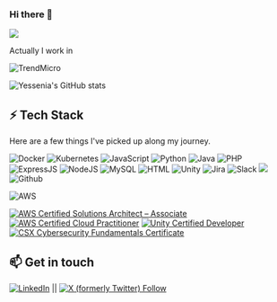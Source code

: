 ### Hi there 👋

![](https://komarev.com/ghpvc/?username=xeniap)

Actually I work in 

![TrendMicro](https://img.shields.io/badge/-Trend%20Micro-c00?&style=for-the-badge&logo=trendmicro&logoColor=white)

![Yessenia's GitHub stats](https://github-readme-stats.vercel.app/api?username=xeniap\&bg_color=30,e96443,904e95\&title_color=fff\&text_color=fff)

## ⚡ Tech Stack
Here are a few things I've picked up along my journey.

 ![Docker](https://img.shields.io/badge/docker%20-%230db7ed.svg?&style=for-the-badge&logo=docker&logoColor=white) ![Kubernetes](https://img.shields.io/badge/kubernetes%20-%233371e3.svg?&style=for-the-badge&logo=kubernetes&logoColor=white) ![JavaScript](https://img.shields.io/badge/JavaScript-F7DF1E?style=for-the-badge&logo=javascript&logoColor=black) ![Python](https://img.shields.io/badge/-Python-2b5b84?style=for-the-badge&logo=python&logoColor=white) ![Java](https://img.shields.io/badge/JAVA-cf1111?style=for-the-badge&logo=java&logoColor=white) ![PHP](https://img.shields.io/badge/PHP-4F5B93?style=for-the-badge&logo=php&logoColor=white) ![ExpressJS](https://img.shields.io/badge/Express.js-404D59?style=for-the-badge) ![NodeJS](https://img.shields.io/badge/Node.js-43853D?style=for-the-badge&logo=node.js&logoColor=white) ![MySQL](https://img.shields.io/badge/MySQL-4479a1?style=for-the-badge&logo=mysql&logoColor=white) ![HTML](https://img.shields.io/badge/HTML5-E34F26?style=for-the-badge&logo=html5&logoColor=white) ![Unity](https://img.shields.io/badge/Unity%20-%230d154d.svg?&style=for-the-badge&logo=unity&logoColor=white) ![Jira](https://img.shields.io/badge/-Jira-0047b3?&style=for-the-badge&logo=Jira-Software&logoColor=white) ![Slack](https://img.shields.io/badge/-Slack-400d40?&style=for-the-badge&logo=slack&logoColor=white) ![](https://img.shields.io/badge/git%20-%23F05033.svg?&style=for-the-badge&logo=git&logoColor=white) ![Github](https://img.shields.io/badge/github%20-%23121011.svg?&style=for-the-badge&logo=github&logoColor=white)
 
 ![AWS](https://img.shields.io/badge/AWS-ec7211?style=for-the-badge&logo=amazonaws&logoColor=white)

<!--START_SECTION:badges-->
[![AWS Certified Solutions Architect – Associate](https://images.credly.com/size/110x110/images/0e284c3f-5164-4b21-8660-0d84737941bc/image.png)](http://www.credly.com/badges/63d48346-a4fd-4b8c-9e2a-77438a4cbf49 "AWS Certified Solutions Architect – Associate")
[![AWS Certified Cloud Practitioner](https://images.credly.com/size/110x110/images/00634f82-b07f-4bbd-a6bb-53de397fc3a6/image.png)](http://www.credly.com/badges/4e30148f-315b-49d3-b250-816d2bcb670e "AWS Certified Cloud Practitioner")
[![Unity Certified Developer](https://images.credly.com/size/110x110/images/4a4c8a94-f2f2-4c47-8343-207a5585aeea/unity_certified_developer.png)](http://www.credly.com/badges/dfc3ff9a-4b5b-4dae-a4fa-b725e67dd6e4 "Unity Certified Developer")
[![CSX Cybersecurity Fundamentals Certificate](https://images.credly.com/size/110x110/images/166789bd-1505-4a4a-b59b-b7a4c2cd2699/isaca_csx.png)](http://www.credly.com/badges/93999b41-1d63-4896-a8d2-8b5803afe468 "CSX Cybersecurity Fundamentals Certificate")
<!--END_SECTION:badges-->


## 📫 Get in touch
[![LinkedIn](https://img.shields.io/badge/LinkedIn-0077B5?style=for-the-badge&logo=linkedin&logoColor=white)](https://www.linkedin.com/in/yesseniabecerrarivera/) || [![X (formerly Twitter) Follow](https://img.shields.io/twitter/follow/xniap)](https://twitter.com/xniap)




<codersrank-skills-chart username="xeniap"></codersrank-skills-chart>

<!--
 ![](https://img.shields.io/badge/Keras%20-%23D00000.svg?&style=for-the-badge&logo=Keras&logoColor=white) ![](https://img.shields.io/badge/pandas%20-%23150458.svg?&style=for-the-badge&logo=pandas&logoColor=white) ![](https://img.shields.io/badge/numpy%20-%23013243.svg?&style=for-the-badge&logo=numpy&logoColor=white)
- uses: lowlighter/metrics@latest
  with:
    # ... other options
    plugin_isocalendar: yes
    plugin_isocalendar_duration: full-year # Display full year instead of half year


![Top Langs](https://github-readme-stats.vercel.app/api/top-langs/?username=XeniaP&layout=compact&theme=material-palenight) 

![Overall Stats](https://github-readme-stats.vercel.app/api?username=XeniaP&show_icons=true)

**XeniaP/xeniap** is a ✨ _special_ ✨ repository because its `README.md` (this file) appears on your GitHub profile.

Here are some ideas to get you started:

- 🔭 I’m currently working on ...
- 🌱 I’m currently learning ...
- 👯 I’m looking to collaborate on ...
- 🤔 I’m looking for help with ...
- 💬 Ask me about ...
- 📫 How to reach me: ...
- 😄 Pronouns: ...
- ⚡ Fun fact: ...
-->
